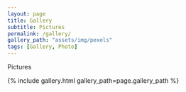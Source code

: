 ```yaml
---
layout: page
title: Gallery
subtitle: Pictures
permalink: /gallery/
gallery_path: "assets/img/pexels"
tags: [Gallery, Photo]
---
```


Pictures


{% include gallery.html gallery_path=page.gallery_path %}
